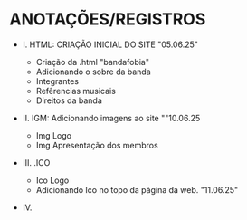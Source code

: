 # ANOTAÇÕES/REGISTROS 

- I. HTML: CRIAÇÃO INICIAL DO SITE "05.06.25"
     - Criação da .html "bandafobia"
     - Adicionando o sobre da banda
     - Integrantes
     - Refêrencias musicais
     - Direitos da banda

- II. IGM: Adicionando imagens ao site ""10.06.25
     - Img Logo
     - Img Apresentação dos membros
     
- III. .ICO
     - Ico Logo
     - Adicionando Ico no topo da página da web. "11.06.25"

- IV. 